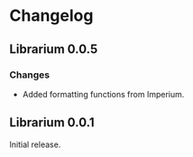 # Changelog

## Librarium 0.0.5

### Changes

- Added formatting functions from Imperium.

## Librarium 0.0.1

Initial release.